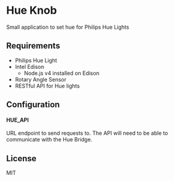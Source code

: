 # Hue Knob

Small application to set hue for Philips Hue Lights

## Requirements
- Philips Hue Light
- Intel Edison
  - Node.js v4 installed on Edison
- Rotary Angle Sensor
- RESTful API for Hue lights

## Configuration

#### HUE_API
URL endpoint to send requests to. The API will need to be
able to communicate with the Hue Bridge.

## License
MIT
